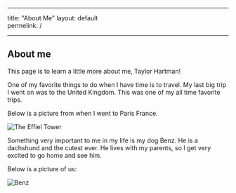 ___
title: "About Me"
layout: default  
permelink: /
___
## About me ##
This page is to learn a little more about me, Taylor Hartman!

One of my favorite things to do when I have time is to travel. My last big trip I went on was to the United Kingdom. This was one of my all time favorite trips.

Below is a picture from when I went to Paris France.

![The Effiel Tower](IMG_6826.JPG)  

Something very important to me in my life is my dog Benz. He is a dachshund and the cutest ever. He lives with my parents, so I get very excited to go home and see him.

Below is a picture of us:

![Benz](IMG_0053.jpeg) 
